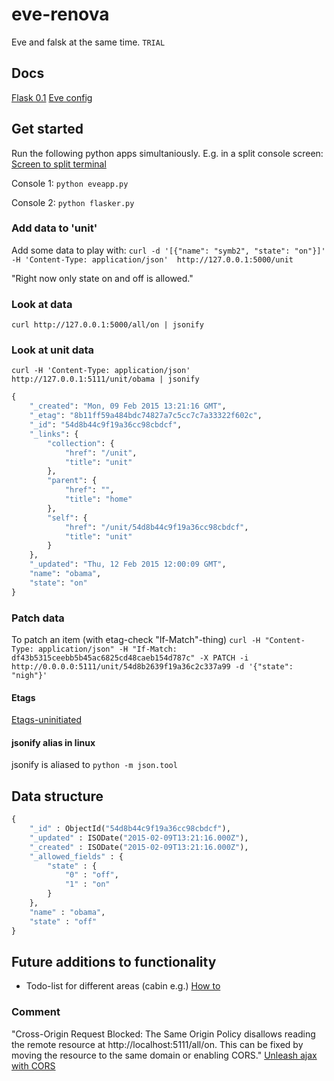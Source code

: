 # eve-renova
Eve and falsk at the same time. `TRIAL`

## Docs
[Flask 0.1](http://flask.pocoo.org/docs/0.10/api/)
[Eve config](http://python-eve.org/config.html)

## Get started
Run the following python apps simultaniously. E.g. in a split console screen: [Screen to split terminal](http://unix.stackexchange.com/questions/7453/how-to-split-the-terminal-into-more-than-one-view)

Console 1: `python eveapp.py`

Console 2: `python flasker.py`

### Add data to 'unit'
Add some data to play with:
`curl -d '[{"name": "symb2", "state": "on"}]' -H 'Content-Type: application/json'  http://127.0.0.1:5000/unit`

"Right now only state on and off is allowed."

### Look at data
`curl http://127.0.0.1:5000/all/on | jsonify`

### Look at unit data
`curl -H 'Content-Type: application/json'  http://127.0.0.1:5111/unit/obama | jsonify`
```python
{
    "_created": "Mon, 09 Feb 2015 13:21:16 GMT",
    "_etag": "8b11ff59a484bdc74827a7c5cc7c7a33322f602c",
    "_id": "54d8b44c9f19a36cc98cbdcf",
    "_links": {
        "collection": {
            "href": "/unit",
            "title": "unit"
        },
        "parent": {
            "href": "",
            "title": "home"
        },
        "self": {
            "href": "/unit/54d8b44c9f19a36cc98cbdcf",
            "title": "unit"
        }
    },
    "_updated": "Thu, 12 Feb 2015 12:00:09 GMT",
    "name": "obama",
    "state": "on"
}
```

### Patch data
To patch an item (with etag-check "If-Match"-thing)
`curl -H "Content-Type: application/json" -H "If-Match: df43b5315ceebb5b45ac6825cd48caeb154d787c" -X PATCH -i http://0.0.0.0:5111/unit/54d8b2639f19a36c2c337a99 -d '{"state": "nigh"}'`

#### Etags
[Etags-uninitiated](https://ibuildings.nl/blog/2013/07/etags-uninitiated)

#### jsonify alias in linux
jsonify is aliased to `python -m json.tool`

## Data structure
```python
{
    "_id" : ObjectId("54d8b44c9f19a36cc98cbdcf"),
    "_updated" : ISODate("2015-02-09T13:21:16.000Z"),
    "_created" : ISODate("2015-02-09T13:21:16.000Z"),
    "_allowed_fields" : {
        "state" : {
            "0" : "off",
            "1" : "on"
        }
    },
    "name" : "obama",
    "state" : "off"
}
```

## Future additions to functionality
* Todo-list for different areas (cabin e.g.) [How to](http://blog.miguelgrinberg.com/post/designing-a-restful-api-with-python-and-flask)


### Comment
"Cross-Origin Request Blocked: The Same Origin Policy disallows reading the remote resource at http://localhost:5111/all/on. This can be fixed by moving the resource to the same domain or enabling CORS."
[Unleash ajax with CORS](http://dev.housetrip.com/2014/04/17/unleash-your-ajax-requests-with-cors/)
